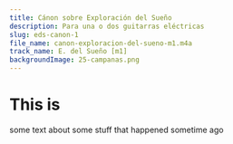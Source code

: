 ```yaml
---
title: Cánon sobre Exploración del Sueño
description: Para una o dos guitarras eléctricas
slug: eds-canon-1
file_name: canon-exploracion-del-sueno-m1.m4a
track_name: E. del Sueño [m1]
backgroundImage: 25-campanas.png
---
```


# This is 
some text about some stuff that happened sometime ago
